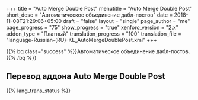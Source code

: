 +++
title = "Auto Merge Double Post"
menutitle = "Auto Merge Double Post"
short_desc = "Автоматическое объединение дабл-постов"
date = 2018-11-08T21:29:06+05:00
draft = "false"
layout = "single"
page_author = "me"
page_progress = "75"
show_progress = "true"
xenforo_version = "2.x"
addon_type = "Платный"
translation_progress = "100"
translation_file = "language-Russian-(RU)-KL_AutoMergeDoublePost.xml"
+++

{{% bq class="success" %}}Автоматическое объединение дабл-постов.{{% /bq %}}

## Перевод аддона Auto Merge Double Post

{{% lang_trans_status %}}

